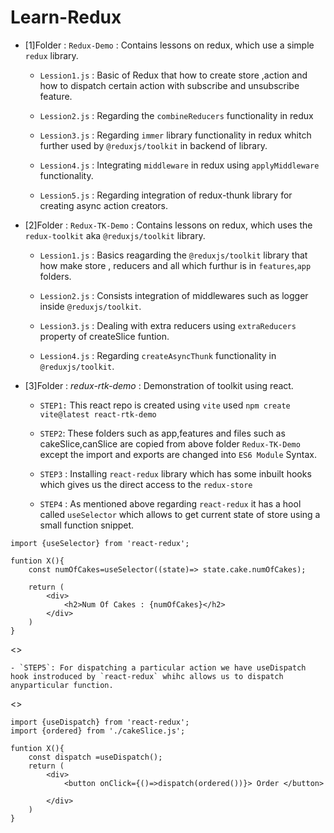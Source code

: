 # Learn-Redux


* [1]Folder : `Redux-Demo` : Contains lessons on redux, which use a simple `redux` library.

    - `Lession1.js` : Basic of Redux that how to create store ,action and how to dispatch certain action with subscribe and unsubscribe feature. 

    - `Lession2.js` : Regarding the `combineReducers` functionality in redux

    - `Lession3.js` : Regarding `immer` library functionality in redux whitch further used by `@reduxjs/toolkit` in backend of library.

    - `Lession4.js` : Integrating `middleware` in redux using `applyMiddleware` functionality.

    - `Lession5.js` : Regarding integration of redux-thunk library for creating async action creators.


* [2]Folder : `Redux-TK-Demo` : Contains lessons on redux, which uses the `redux-toolkit` aka `@reduxjs/toolkit` library.

    - `Lession1.js` : Basics reagarding the `@reduxjs/toolkit` library that how make store , reducers and all which furthur is in `features`,`app` folders.
    
    - `Lession2.js` : Consists integration of  middlewares such as logger inside `@reduxjs/toolkit`.

    - `Lession3.js` : Dealing with extra reducers using `extraReducers` property of createSlice funtion.

    - `Lession4.js` : Regarding `createAsyncThunk` functionality in `@reduxjs/toolkit`.


* [3]Folder : *redux-rtk-demo*  : Demonstration of toolkit using react.
    
    - `STEP1:` This react repo is created using `vite` used `npm create vite@latest react-rtk-demo`

    - `STEP2`: These folders such as app,features and files such as cakeSlice,canSlice  are copied from above folder `Redux-TK-Demo` except the import and exports are changed into `ES6 Module` Syntax.

    - `STEP3` : Installing `react-redux` library which has some inbuilt hooks which gives us the direct access to the `redux-store`

    - `STEP4` : As mentioned above regarding `react-redux` it has a hool called `useSelector` which allows to get current state of store using a small function snippet.

```
import {useSelector} from 'react-redux';

funtion X(){
    const numOfCakes=useSelector((state)=> state.cake.numOfCakes);

    return (
        <div>
            <h2>Num Of Cakes : {numOfCakes}</h2>
        </div>
    )
}

```
<>

    - `STEP5`: For dispatching a particular action we have useDispatch hook instroduced by `react-redux` whihc allows us to dispatch anyparticular function.

<>

```
import {useDispatch} from 'react-redux';
import {ordered} from './cakeSlice.js';

funtion X(){
    const dispatch =useDispatch();
    return (
        <div>
            <button onClick={()=>dispatch(ordered())}> Order </button>

        </div>
    )
}

```



